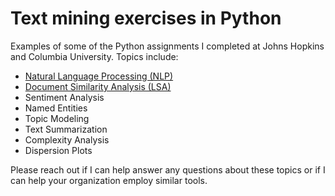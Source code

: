 # Text mining exercises in Python 

Examples of some of the Python assignments I completed at Johns Hopkins and Columbia University. Topics include:

<ul>
<li> <a href="https://github.com/eburke16/Text-Mining/blob/main/Document%20Similarity%20Analysis.ipynb">Natural Language Processing (NLP)</a>
<li> <a href="https://github.com/eburke16/Text-Mining/blob/main/Document%20Similarity%20Analysis.ipynb">Document Similarity Analysis (LSA) </a>
<li> Sentiment Analysis
<li> Named Entities
<li> Topic Modeling
<li> Text Summarization
<li> Complexity Analysis
<li> Dispersion Plots
</ul>


Please reach out if I can help answer any questions about these topics or if I can help your organization employ similar tools.
